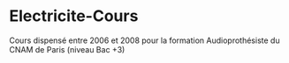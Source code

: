# Electricite-Cours
Cours dispensé entre 2006 et 2008 pour la formation Audioprothésiste du CNAM de Paris (niveau Bac +3)
